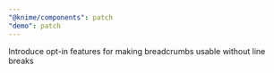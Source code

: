 ```yaml
---
"@knime/components": patch
"demo": patch
---
```


Introduce opt-in features for making breadcrumbs usable without line breaks
